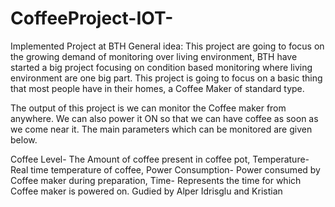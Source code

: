 # CoffeeProject-IOT-
Implemented Project at BTH
General idea:
This project are going to focus on the growing demand of monitoring over living environment, BTH have started a big project focusing on condition based monitoring where living environment are one big part. This project is going to focus on a basic thing that most people have in their homes, a Coffee Maker of standard type.

The output of this project is we can monitor the Coffee maker from anywhere. We can also power it ON so that we can have coffee as soon as we come near it. The main parameters which can be monitored are given below.

Coffee Level- The Amount of coffee present in coffee pot,
Temperature- Real time temperature of coffee,
Power Consumption- Power consumed by Coffee maker during preparation,
Time- Represents the time for which Coffee maker is powered on.
Gudied by Alper Idrisglu and Kristian

